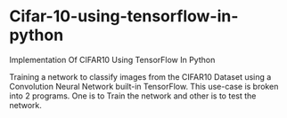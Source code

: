 # Cifar-10-using-tensorflow-in-python
Implementation Of CIFAR10 Using TensorFlow In Python

Training a network to classify images from the CIFAR10 Dataset using a Convolution Neural Network built-in TensorFlow.
This use-case is broken into 2 programs. One is to Train the network and other is to test the network.
